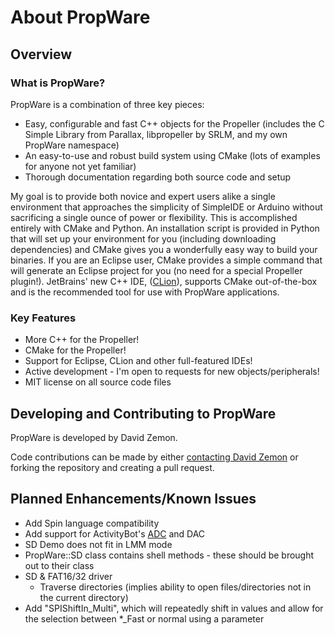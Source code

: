 About PropWare
==============

Overview
--------

### What is PropWare?
PropWare is a combination of three key pieces:
* Easy, configurable and fast C++ objects for the Propeller (includes the C Simple Library from
  Parallax, libpropeller by SRLM, and my own PropWare namespace)
* An easy-to-use and robust build system using CMake (lots of examples for anyone not yet familiar)
* Thorough documentation regarding both source code and setup

My goal is to provide both novice and expert users alike a single environment
that approaches the simplicity of SimpleIDE or Arduino without sacrificing a
single ounce of power or flexibility. This is accomplished entirely with CMake
and Python. An installation script is provided in Python that will set up your
environment for you (including downloading dependencies) and CMake gives you a
wonderfully easy way to build your binaries. If you are an Eclipse user, CMake
provides a simple command that will generate an Eclipse project for you (no need
for a special Propeller plugin!). JetBrains' new C++ IDE,
([CLion](http://blog.jetbrains.com/objc/2014/02/jetbrains-c-ide-status-update-and-video-report/)),
supports CMake out-of-the-box and is the recommended tool for use with PropWare
applications.

### Key Features
* More C++ for the Propeller!
* CMake for the Propeller!
* Support for Eclipse, CLion and other full-featured IDEs!
* Active development - I'm open to requests for new objects/peripherals!
* MIT license on all source code files

Developing and Contributing to PropWare
---------------------------------------
PropWare is developed by David Zemon.

Code contributions can be made by either 
[contacting David Zemon](http://david.zemon.name/professional/contact.shtml) or forking 
the repository and creating a pull request.

Planned Enhancements/Known Issues
---------------------------------
* Add Spin language compatibility
* Add support for ActivityBot's [ADC](http://www.ti.com/lit/ds/symlink/adc124s021.pdf) and DAC
* SD Demo does not fit in LMM mode
* PropWare::SD class contains shell methods - these should be brought out to their class
* SD & FAT16/32 driver
  * Traverse directories (implies ability to open files/directories not in the current 
    directory)
* Add "SPIShiftIn_Multi", which will repeatedly shift in values and allow for the selection 
  between \*_Fast or normal using a parameter
